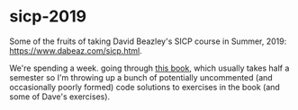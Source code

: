 # sicp-2019
Some of the fruits of taking David Beazley's SICP course in Summer, 2019: https://www.dabeaz.com/sicp.html.

We're spending a week. going through [this book](https://mitpress.mit.edu/sites/default/files/sicp/index.html), which usually takes half a semester so I'm throwing up a bunch of potentially uncommented (and occasionally poorly formed) code solutions to exercises in the book (and some of Dave's exercises). 
